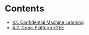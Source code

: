 # Contents
- [4.1. Confidential Machine Learning](https://islet-project.github.io/islet/usecases/confidential_ml.html)
- [4.2. Cross Platform E2EE](https://islet-project.github.io/islet/usecases/cross-platform-e2ee.html)

